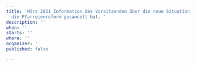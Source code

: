 ```yaml
---
title: 'März 2021 Information des Vorsitzenden über die neue Situation, nachdem Rom
  die Pfarreienreform gecancelt hat. '
description: ''
when: ''
starts: ''
where: ''
organizer: ''
published: false

---
```

